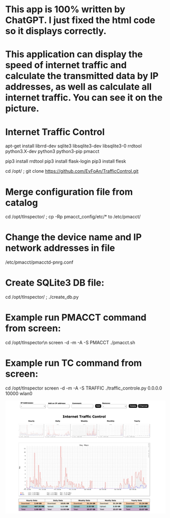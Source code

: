 # This app is 100% written by ChatGPT. I just fixed the html code so it displays correctly.

# This application can display the speed of internet traffic and calculate the transmitted data by IP addresses, as well as calculate all internet traffic. You can see it on the picture.


# Internet Traffic Control

apt-get install librrd-dev sqlite3 libsqlite3-dev libsqlite3-0 rrdtool python3.X-dev python3 python3-pip pmacct

pip3 install rrdtool
pip3 install flask-login
pip3 install flesk

cd /opt/ ; git clone https://github.com/EvFoAn/TrafficControl.git

# Merge configuration file from catalog
cd /opt/tInspector/ ; cp -Rp pmacct_config/etc/* to /etc/pmacct/

# Change the device name and IP network addresses in file
/etc/pmacct/pmacctd-pnrg.conf

# Create SQLite3 DB file:
cd /opt/tInspector/ ; ./create_db.py

# Example run PMACCT command from screen:
cd /opt/tInspector\n
screen -d -m -A -S PMACCT ./pmacct.sh

# Example run TC command from screen:
cd /opt/tInspector
screen -d -m -A -S TRAFFIC ./traffic_controle.py 0.0.0.0 10000 wlan0


![alt text](https://github.com/EvFoAn/TrafficControl/blob/main/traffic_control.png)
